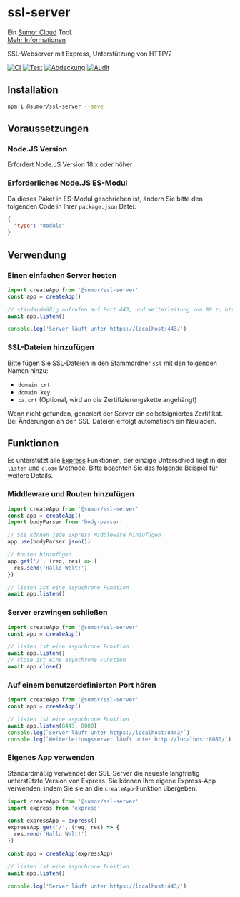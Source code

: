 # ssl-server

Ein [Sumor Cloud](https://sumor.cloud) Tool.  
[Mehr Informationen](https://sumor.cloud/ssl-server)

SSL-Webserver mit Express, Unterstützung von HTTP/2

[![CI](https://github.com/sumor-cloud/ssl-server/actions/workflows/ci.yml/badge.svg)](https://github.com/sumor-cloud/ssl-server/actions/workflows/ci.yml)
[![Test](https://github.com/sumor-cloud/ssl-server/actions/workflows/ut.yml/badge.svg)](https://github.com/sumor-cloud/ssl-server/actions/workflows/ut.yml)
[![Abdeckung](https://github.com/sumor-cloud/ssl-server/actions/workflows/coverage.yml/badge.svg)](https://github.com/sumor-cloud/ssl-server/actions/workflows/coverage.yml)
[![Audit](https://github.com/sumor-cloud/ssl-server/actions/workflows/audit.yml/badge.svg)](https://github.com/sumor-cloud/ssl-server/actions/workflows/audit.yml)

## Installation

```bash
npm i @sumor/ssl-server --save
```

## Voraussetzungen

### Node.JS Version

Erfordert Node.JS Version 18.x oder höher

### Erforderliches Node.JS ES-Modul

Da dieses Paket in ES-Modul geschrieben ist,
ändern Sie bitte den folgenden Code in Ihrer `package.json` Datei:

```json
{
  "type": "module"
}
```

## Verwendung

### Einen einfachen Server hosten

```javascript
import createApp from '@sumor/ssl-server'
const app = createApp()

// standardmäßig aufrufen auf Port 443, und Weiterleitung von 80 zu https 443
await app.listen()

console.log('Server läuft unter https://localhost:443/')
```

### SSL-Dateien hinzufügen

Bitte fügen Sie SSL-Dateien in den Stammordner `ssl` mit den folgenden Namen hinzu:

- `domain.crt`
- `domain.key`
- `ca.crt` (Optional, wird an die Zertifizierungskette angehängt)

Wenn nicht gefunden, generiert der Server ein selbstsigniertes Zertifikat.  
Bei Änderungen an den SSL-Dateien erfolgt automatisch ein Neuladen.

## Funktionen

Es unterstützt alle [Express](https://www.npmjs.com/package/express) Funktionen, der einzige Unterschied liegt in der `listen` und `close` Methode. Bitte beachten Sie das folgende Beispiel für weitere Details.

### Middleware und Routen hinzufügen

```javascript
import createApp from '@sumor/ssl-server'
const app = createApp()
import bodyParser from 'body-parser'

// Sie können jede Express Middleware hinzufügen
app.use(bodyParser.json())

// Routen hinzufügen
app.get('/', (req, res) => {
  res.send('Hallo Welt!')
})

// listen ist eine asynchrone Funktion
await app.listen()
```

### Server erzwingen schließen

```javascript
import createApp from '@sumor/ssl-server'
const app = createApp()

// listen ist eine asynchrone Funktion
await app.listen()
// close ist eine asynchrone Funktion
await app.close()
```

### Auf einem benutzerdefinierten Port hören

```javascript
import createApp from '@sumor/ssl-server'
const app = createApp()

// listen ist eine asynchrone Funktion
await app.listen(8443, 8080)
console.log(`Server läuft unter https://localhost:8443/`)
console.log(`Weiterleitungsserver läuft unter http://localhost:8080/`)
```

### Eigenes App verwenden

Standardmäßig verwendet der SSL-Server die neueste langfristig unterstützte Version von Express. Sie können Ihre eigene Express-App verwenden, indem Sie sie an die `createApp`-Funktion übergeben.

```javascript
import createApp from '@sumor/ssl-server'
import express from 'express'

const expressApp = express()
expressApp.get('/', (req, res) => {
  res.send('Hallo Welt!')
})

const app = createApp(expressApp)

// listen ist eine asynchrone Funktion
await app.listen()

console.log('Server läuft unter https://localhost:443/')
```
